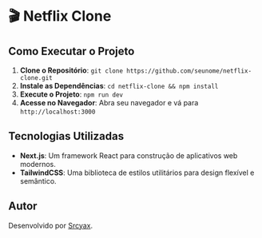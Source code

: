 # 🎬 Netflix Clone

## Como Executar o Projeto

1. **Clone o Repositório**: `git clone https://github.com/seunome/netflix-clone.git`
2. **Instale as Dependências**: `cd netflix-clone && npm install`
3. **Execute o Projeto**: `npm run dev`
4. **Acesse no Navegador**: Abra seu navegador e vá para `http://localhost:3000`

## Tecnologias Utilizadas

- **Next.js**: Um framework React para construção de aplicativos web modernos.
- **TailwindCSS**: Uma biblioteca de estilos utilitários para design flexível e semântico.

## Autor

Desenvolvido por [Srcyax](https://github.com/Srcyax).
